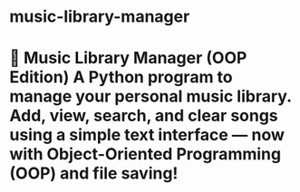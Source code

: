 # music-library-manager
# 🎵 Music Library Manager (OOP Edition)  A Python program to manage your personal music library.   Add, view, search, and clear songs using a simple text interface — now with **Object-Oriented Programming (OOP)** and **file saving**!
